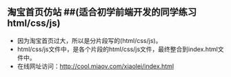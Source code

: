 ## 淘宝首页仿站 ##(适合初学前端开发的同学练习html/css/js)
- 因为淘宝首页过大，所以是分片段写的(html/css/js)。
- html/css/js文件中，是各个片段的html/css/js文件，最终整合到index.html文件中。
- 在线网址访问：http://cool.miaov.com/xiaolei/index.html
